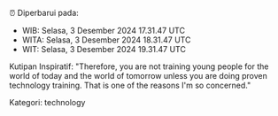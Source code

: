 ⏰ Diperbarui pada:
- WIB: Selasa, 3 Desember 2024 17.31.47 UTC
- WITA: Selasa, 3 Desember 2024 18.31.47 UTC
- WIT: Selasa, 3 Desember 2024 19.31.47 UTC

Kutipan Inspiratif:
"Therefore, you are not training young people for the world of today and the world of tomorrow unless you are doing proven technology training. That is one of the reasons I'm so concerned."


Kategori: technology


